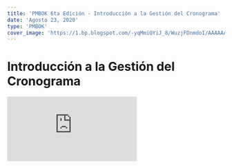 ```yaml
---
title: 'PMBOK 6ta Edición - Introducción a la Gestión del Cronograma'
date: 'Agosto 23, 2020'
type: 'PMBOK'
cover_image: 'https://1.bp.blogspot.com/-yqMmiQYiJ_8/WuzjFDnmdoI/AAAAAAAAB8E/s5vvmMSmv74fzn-bovtVqRu_T3g1HHVDgCLcBGAs/s1600/portada-2.jpg'
---
```


# Introducción a la Gestión del Cronograma

<div class="iframe">
<iframe src="https://www.youtube.com/embed/bRwCL8Hui6g" title="YouTube video player" frameborder="0" allow="accelerometer; autoplay; clipboard-write; encrypted-media; gyroscope; picture-in-picture" allowfullscreen></iframe>
</div>